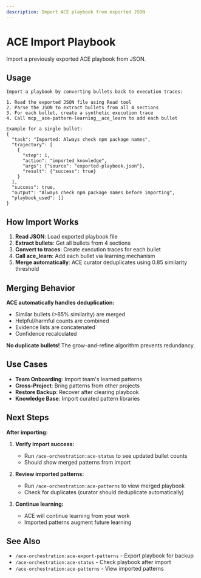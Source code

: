 ```yaml
---
description: Import ACE playbook from exported JSON
---
```


# ACE Import Playbook

Import a previously exported ACE playbook from JSON.

## Usage

```
Import a playbook by converting bullets back to execution traces:

1. Read the exported JSON file using Read tool
2. Parse the JSON to extract bullets from all 4 sections
3. For each bullet, create a synthetic execution trace
4. Call mcp__ace-pattern-learning__ace_learn to add each bullet

Example for a single bullet:
{
  "task": "Imported: Always check npm package names",
  "trajectory": [
    {
      "step": 1,
      "action": "imported_knowledge",
      "args": {"source": "exported-playbook.json"},
      "result": {"success": true}
    }
  ],
  "success": true,
  "output": "Always check npm package names before importing",
  "playbook_used": []
}
```

## How Import Works

1. **Read JSON**: Load exported playbook file
2. **Extract bullets**: Get all bullets from 4 sections
3. **Convert to traces**: Create execution traces for each bullet
4. **Call ace_learn**: Add each bullet via learning mechanism
5. **Merge automatically**: ACE curator deduplicates using 0.85 similarity threshold

## Merging Behavior

**ACE automatically handles deduplication:**
- Similar bullets (>85% similarity) are merged
- Helpful/harmful counts are combined
- Evidence lists are concatenated
- Confidence recalculated

**No duplicate bullets!** The grow-and-refine algorithm prevents redundancy.

## Use Cases

- **Team Onboarding**: Import team's learned patterns
- **Cross-Project**: Bring patterns from other projects
- **Restore Backup**: Recover after clearing playbook
- **Knowledge Base**: Import curated pattern libraries

## Next Steps

**After importing:**

1. **Verify import success:**
   - Run `/ace-orchestration:ace-status` to see updated bullet counts
   - Should show merged patterns from import

2. **Review imported patterns:**
   - Run `/ace-orchestration:ace-patterns` to view merged playbook
   - Check for duplicates (curator should deduplicate automatically)

3. **Continue learning:**
   - ACE will continue learning from your work
   - Imported patterns augment future learning

## See Also

- `/ace-orchestration:ace-export-patterns` - Export playbook for backup
- `/ace-orchestration:ace-status` - Check playbook after import
- `/ace-orchestration:ace-patterns` - View imported patterns
